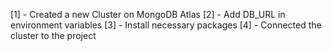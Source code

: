 [1] - Created a new Cluster on MongoDB Atlas
[2] -  Add DB_URL in environment variables
[3] - Install necessary packages
[4] - Connected the cluster to the project